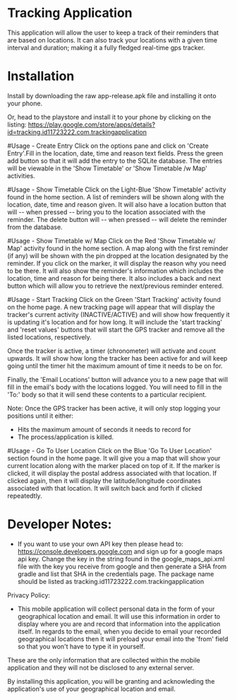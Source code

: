 # Tracking Application
This application will allow the user to keep a track of their reminders that are based on locations. It can also track your locations with a given time interval and duration; making it a fully fledged real-time gps tracker. 

# Installation
Install by downloading the raw app-release.apk file and installing it onto your phone.

Or, head to the playstore and install it to your phone by clicking on the listing:
https://play.google.com/store/apps/details?id=tracking.id11723222.com.trackingapplication

#Usage - Create Entry
Click on the options pane and click on 'Create Entry'.Fill in the location, date, time and reason text fields. Press the green add button so that it will add the entry to the SQLite database.
The entries will be viewable in the 'Show Timetable' or 'Show Timetable /w Map' activities.

#Usage - Show Timetable
Click on the Light-Blue 'Show Timetable' activity found in the home section. A list of reminders will be shown along with the location, date, time and reason given. It will also have a location button that will -- when pressed -- bring you to the location associated with the reminder. The delete button will -- when pressed -- will delete the reminder from the database.

#Usage - Show Timetable w/ Map
Click on the Red 'Show Timetable w/ Map' activity found in the home section. A map along with the first reminder (if any) will be shown with the pin dropped at the location designated by the reminder. If you click on the marker, it will display the reason why you need to be there. It will also show the reminder's information which includes the location, time and reason for being there. It also includes a back and next button which will allow you to retrieve the next/previous reminder entered.

#Usage - Start Tracking
Click on the Green 'Start Tracking' activity found on the home page. A new tracking page will appear that will display the tracker's current activity (INACTIVE/ACTIVE) and will show how frequently it is updating it's location and for how long. It will include the 'start tracking' and 'reset values' buttons that will start the GPS tracker and remove all the listed locations, respectively.

Once the tracker is active, a timer (chronometer) will activate and count upwards. It will show how long the tracker has been active for and will keep going until the timer hit the maximum amount of time it needs to be on for.

Finally, the 'Email Locations' button will advance you to a new page that will fill in the email's body with the locations logged. You will need to fill in the 'To:' body so that it will send these contents to a particular recipient.

Note: Once the GPS tracker has been active, it will only stop logging your positions until it either:
- Hits the maximum amount of seconds it needs to record for
- The process/application is killed.

#Usage - Go To User Location
Click on the Blue 'Go To User Location' section found in the home page. It will give you a map that will show your current location along with the marker placed on top of it. If the marker is clicked, it will display the postal address associated with that location. If clicked again, then it will display the latitude/longitude coordinates associated with that location. It will switch back and forth if clicked repeatedtly.

# Developer Notes:

- If you want to use your own API key then please head to: https://console.developers.google.com and sign up for a google maps api key. Change the key in the string found in the google_maps_api.xml file with the key you receive from google and then generate a SHA from gradle and list that SHA in the credentials page. The package name should be listed as tracking.id11723222.com.trackingapplication 

Privacy Policy:
- This mobile application will collect personal data in the form of your geographical location and email. It will use this information in order to display where you are and record that information into the application itself. In regards to the email, when you decide to email your recorded geographical locations then it will preload your email into the 'from' field so that you won't have to type it in yourself.

These are the only information that are collected within the mobile application and they will not be disclosed to any external server.

By installing this application, you will be granting and acknowleding the application's use of your geographical location and email.

